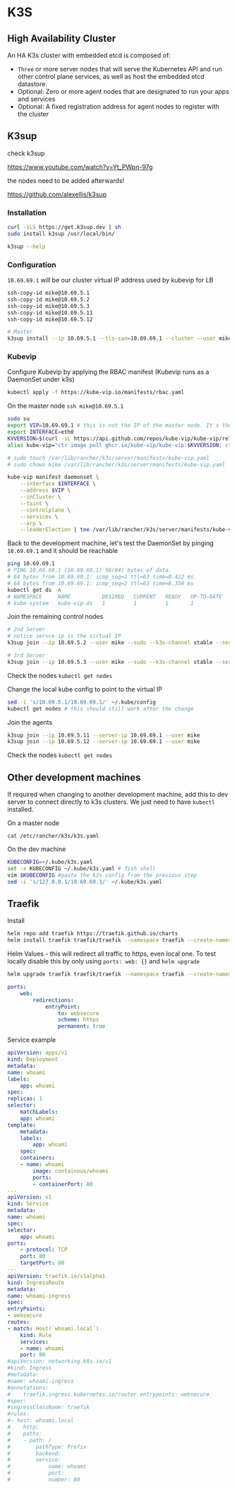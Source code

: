 # K3S

## High Availability Cluster

An HA K3s cluster with embedded etcd is composed of:

- `Three` or more server nodes that will serve the Kubernetes API and run other control plane services, as well as host the embedded etcd datastore.
- Optional: Zero or more agent nodes that are designated to run your apps and services
- Optional: A fixed registration address for agent nodes to register with the cluster

## K3sup

check k3sup

https://www.youtube.com/watch?v=Yt_PWpn-97g

the nodes need to be added afterwards!

https://github.com/alexellis/k3sup

### Installation

```sh
curl -sLS https://get.k3sup.dev | sh
sudo install k3sup /usr/local/bin/

k3sup --help
```

### Configuration

`10.69.69.1` will be our cluster virtual IP address used by kubevip for LB

```sh
ssh-copy-id mike@10.69.5.1
ssh-copy-id mike@10.69.5.2
ssh-copy-id mike@10.69.5.3
ssh-copy-id mike@10.69.5.11
ssh-copy-id mike@10.69.5.12

# Master
k3sup install --ip 10.69.5.1 --tls-san=10.69.69.1 --cluster --user mike --local-path ~/.kube/config --context k3s-ha --k3s-extra-args '--disable servicelb --disable traefik --write-kubeconfig-mode 640 --write-kubeconfig-group sudo'
```

### Kubevip

Configure Kubevip by applying the RBAC manifest (Kubevip runs as a DaemonSet under k3s)

```sh
kubectl apply -f https://kube-vip.io/manifests/rbac.yaml
```

On the master node `ssh mike@10.69.5.1`

```sh
sudo su
export VIP=10.69.69.1 # this is not the IP of the master node. It's the TLS san we setup before :) this is the IP for the kube vip control plane
export INTERFACE=eth0
KVVERSION=$(curl -sL https://api.github.com/repos/kube-vip/kube-vip/releases | jq -r ".[0].name")
alias kube-vip="ctr image pull ghcr.io/kube-vip/kube-vip:$KVVERSION; ctr run --rm --net-host ghcr.io/kube-vip/kube-vip:$KVVERSION vip /kube-vip"

# sudo touch /var/lib/rancher/k3s/server/manifests/kube-vip.yaml
# sudo chown mike /var/lib/rancher/k3s/server/manifests/kube-vip.yaml

kube-vip manifest daemonset \
    --interface $INTERFACE \
    --address $VIP \
    --inCluster \
    --taint \
    --controlplane \
    --services \
    --arp \
    --leaderElection | tee /var/lib/rancher/k3s/server/manifests/kube-vip.yaml
```

Back to the development machine, let's test the DaemonSet by pinging `10.69.69.1` and it should be reachable

```sh
ping 10.69.69.1
# PING 10.69.69.1 (10.69.69.1) 56(84) bytes of data.
# 64 bytes from 10.69.69.1: icmp_seq=1 ttl=63 time=0.412 ms
# 64 bytes from 10.69.69.1: icmp_seq=2 ttl=63 time=0.358 ms
kubectl get ds -A
# NAMESPACE     NAME          DESIRED   CURRENT   READY   UP-TO-DATE   AVAILABLE   NODE SELECTOR   AGE
# kube-system   kube-vip-ds   1         1         1       1            1           <none>          90s
```

Join the remaining control nodes

```sh
# 2nd Server
# notice servce-ip is the virtual IP
k3sup join --ip 10.69.5.2 --user mike --sudo --k3s-channel stable --server --server-ip 10.69.69.1 --server-user mike --sudo --k3s-extra-args '--node-ip=10.69.5.2 --disable servicelb --disable traefik --write-kubeconfig-mode 640 --write-kubeconfig-group sudo'
```

```sh
# 3rd Server
k3sup join --ip 10.69.5.3 --user mike --sudo --k3s-channel stable --server --server-ip 10.69.69.1 --server-user mike --sudo --k3s-extra-args '--node-ip=10.69.5.3 --disable servicelb --disable traefik --write-kubeconfig-mode 640 --write-kubeconfig-group sudo'
```

Check the nodes `kubectl get nodes`

Change the local kube config to point to the virtual IP

```sh
sed -i 's/10.69.5.1/10.69.69.1/' ~/.kube/config
kubectl get nodes # this should still work after the change
```

Join the agents

```sh
k3sup join --ip 10.69.5.11 --server-ip 10.69.69.1 --user mike
k3sup join --ip 10.69.5.12 --server-ip 10.69.69.1 --user mike
```

Check the nodes `kubectl get nodes`

## Other development machines

If required when changing to another development machine, add this to dev server to connect directly to k3s clusters.
We just need to have `kubectl` installed.

On a master node

```cat /etc/rancher/k3s/k3s.yaml```

On the dev machine

```sh
KUBECONFIG=~/.kube/k3s.yaml
set -x KUBECONFIG ~/.kube/k3s.yaml # fish shell
vim $KUBECONFIG #paste the k3s config from the previous step
sed -i 's/127.0.0.1/10.69.69.1/' ~/.kube/k3s.yaml
```

## Traefik

Install

```sh
helm repo add traefik https://traefik.github.io/charts
helm install traefik traefik/traefik --namespace traefik --create-namespace --values values.yaml 
```

Helm Values - this will redirect all traffic to https, even local one. To test locally disable this by only using `ports: web: {}` and `helm upgrade`

```sh
helm upgrade traefik traefik/traefik --namespace traefik --create-namespace --values values.yaml
```

```yaml
ports:
    web:
        redirections:
            entryPoint:
                to: websecure
                scheme: https
                permanent: true

```

Service example

```yaml
apiVersion: apps/v1
kind: Deployment
metadata:
name: whoami
labels:
    app: whoami
spec:
replicas: 1
selector:
    matchLabels:
    app: whoami
template:
    metadata:
    labels:
        app: whoami
    spec:
    containers:
    - name: whoami
        image: containous/whoami
        ports:
        - containerPort: 80
---
apiVersion: v1
kind: Service
metadata:
name: whoami
spec:
selector:
    app: whoami
ports:
    - protocol: TCP
    port: 80
    targetPort: 80
---
apiVersion: traefik.io/v1alpha1
kind: IngressRoute
metadata:
name: whoami-ingress  
spec:
entryPoints:
- websecure
routes:
- match: Host(`whoami.local`)
    kind: Rule
    services:
    - name: whoami
    port: 80
#apiVersion: networking.k8s.io/v1
#kind: Ingress
#metadata:
#name: whoami-ingress
#annotations:
#    traefik.ingress.kubernetes.io/router.entrypoints: websecure
#spec:
#ingressClassName: traefik
#rules:
#- host: whoami.local
#    http:
#    paths:
#    - path: /
#        pathType: Prefix
#        backend:
#        service:
#            name: whoami
#            port:
#            number: 80
```
